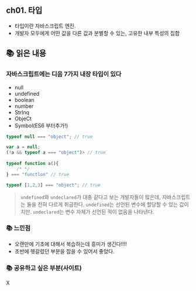 ## ch01. 타입
- 타입이란 자바스크립트 엔진.
- 개발자 모두에게 어떤 값을 다른 값과 분별할 수 있는, 고유한 내부 특성의 집합

## 📚 읽은 내용

### 자바스크립트에는 디음 7가지 내장 타입이 있다
- null
- undefined
- boolean
- number
- Strlnq
- ObjeCt
- Symbol(ES6 부터추가!)

```javascript
typeof null === "object"; // true

var a = null;
(!a && typeof a === "object")> // true
    
typeof function a(){
    /* */ 
} === "functlon" // true

typeof [1,2,3] === "object"; // true
```

> `undefined`와 `undeclared`가 대충 같다고 보는 개발자들이 많은데, 자바스크립트는 둘을 전혀 다르게 취급한다. 
> `undefined`는 선언된 변수에 할당할 수 있는 값이지만.
> `undeclared`는 변수 자체가 선언된 적이 없음을 나타낸다.

### 📚 느낀점

- 오랜만에 기초에 대해서 복습하는데 흥미가 생긴다!!!!
- 초반에 헷갈렸던 부분을 잡을 수 있어서 좋았다.

### 📚 공유하고 싶은 부분(사이트)
X


